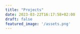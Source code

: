 ```yaml
---
title: "Projects"
date: 2023-03-22T16:17:58+02:00
draft: false
featured_image: '/assets.png'
---
```


